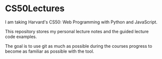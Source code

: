 # CS50Lectures

I am taking Harvard's CS50: Web Programming with Python and JavaScript.

This repository stores my personal lecture notes and the guided lecture code examples.

The goal is to use git as much as possible during the courses progress to become as familiar as possible with the tool.